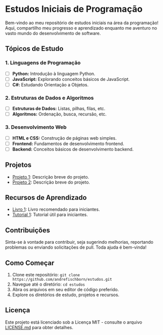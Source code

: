 # Estudos Iniciais de Programação

Bem-vindo ao meu repositório de estudos iniciais na área da programação! Aqui, compartilho meu progresso e aprendizado enquanto me aventuro no vasto mundo do desenvolvimento de software.

## Tópicos de Estudo

### 1. Linguagens de Programação

- [ ] **Python:** Introdução à linguagem Python.
- [ ] **JavaScript:** Explorando conceitos básicos de JavaScript.
- [ ] **C#:** Estudando Orientação a Objetos.

### 2. Estruturas de Dados e Algoritmos

- [ ] **Estruturas de Dados:** Listas, pilhas, filas, etc.
- [ ] **Algoritmos:** Ordenação, busca, recursão, etc.

### 3. Desenvolvimento Web

- [ ] **HTML e CSS:** Construção de páginas web simples.
- [ ] **Frontend:** Fundamentos de desenvolvimento frontend.
- [ ] **Backend:** Conceitos básicos de desenvolvimento backend.

## Projetos

- [Projeto 1](/projetos/projeto1): Descrição breve do projeto.
- [Projeto 2](/projetos/projeto2): Descrição breve do projeto.

## Recursos de Aprendizado

- [Livro 1](/recursos/livro1): Livro recomendado para iniciantes.
- [Tutorial 1](/recursos/tutorial1): Tutorial útil para iniciantes.

## Contribuições

Sinta-se à vontade para contribuir, seja sugerindo melhorias, reportando problemas ou enviando solicitações de pull. Toda ajuda é bem-vinda!

## Como Começar

1. Clone este repositório: `git clone https://github.com/andrefischborn/estudos.git`
2. Navegue até o diretório: `cd estudos`
3. Abra os arquivos em seu editor de código preferido.
4. Explore os diretórios de estudo, projetos e recursos.

## Licença

Este projeto está licenciado sob a Licença MIT - consulte o arquivo [LICENSE.md](LICENSE.md) para obter detalhes.
